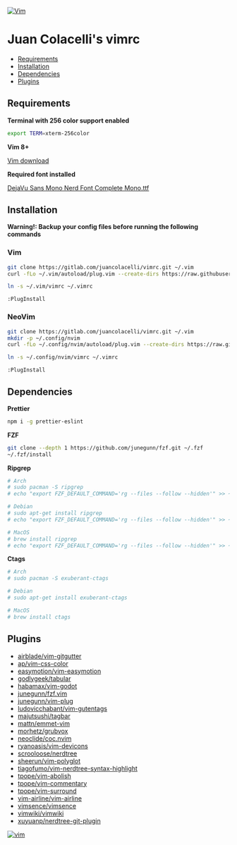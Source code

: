 [![Vim](https://www.vim.org/images/vim_editor.gif)](https://www.vim.org)

# Juan Colacelli's vimrc

- [Requirements](#requirements)
- [Installation](#installation)
- [Dependencies](#dependencies)
- [Plugins](#plugins)

## Requirements

**Terminal with 256 color support enabled**

```bash
export TERM=xterm-256color
```

**Vim 8+**

[Vim download](https://www.vim.org/download.php)

**Required font installed**

[DejaVu Sans Mono Nerd Font Complete Mono.ttf](https://github.com/ryanoasis/nerd-fonts/raw/master/patched-fonts/DejaVuSansMono/Regular/complete/DejaVu%20Sans%20Mono%20Nerd%20Font%20Complete%20Mono.ttf)

## Installation

**Warning!: Backup your config files before running the following commands**

### Vim
```bash
git clone https://gitlab.com/juancolacelli/vimrc.git ~/.vim
curl -fLo ~/.vim/autoload/plug.vim --create-dirs https://raw.githubusercontent.com/junegunn/vim-plug/master/plug.vim

ln -s ~/.vim/vimrc ~/.vimrc
```

```viml
:PlugInstall
```

### NeoVim

```bash
git clone https://gitlab.com/juancolacelli/vimrc.git ~/.vim
mkdir -p ~/.config/nvim
curl -fLo ~/.config/nvim/autoload/plug.vim --create-dirs https://raw.githubusercontent.com/junegunn/vim-plug/master/plug.vim

ln -s ~/.config/nvim/vimrc ~/.vimrc
```

```viml
:PlugInstall
```

## Dependencies

**Prettier**

```bash
npm i -g prettier-eslint
```

**FZF**

```bash
git clone --depth 1 https://github.com/junegunn/fzf.git ~/.fzf
~/.fzf/install
```

**Ripgrep**

```bash
# Arch
# sudo pacman -S ripgrep
# echo "export FZF_DEFAULT_COMMAND='rg --files --follow --hidden'" >> ~/.bashrc

# Debian
# sudo apt-get install ripgrep
# echo "export FZF_DEFAULT_COMMAND='rg --files --follow --hidden'" >> ~/.bashrc

# MacOS
# brew install ripgrep
# echo "export FZF_DEFAULT_COMMAND='rg --files --follow --hidden'" >> ~/.zshrc
```

**Ctags**

```bash
# Arch
# sudo pacman -S exuberant-ctags

# Debian
# sudo apt-get install exuberant-ctags

# MacOS
# brew install ctags
```

## Plugins

- [airblade/vim-gitgutter](https://github.com/airblade/vim-gitgutter)
- [ap/vim-css-color](https://github.com/ap/vim-css-color)
- [easymotion/vim-easymotion](https://github.com/easymotion/vim-easymotion)
- [godlygeek/tabular](https://github.com/godlygeek/tabular)
- [habamax/vim-godot](https://github.com/habamax/vim-godot)
- [junegunn/fzf.vim](https://github.com/junegunn/fzf.vim)
- [junegunn/vim-plug](https://github.com/junegunn/vim-plug)
- [ludovicchabant/vim-gutentags](https://github.com/ludovicchabant/vim-gutentags)
- [majutsushi/tagbar](https://github.com/majutsushi/tagbar)
- [mattn/emmet-vim](https://github.com/mattn/emmet-vim)
- [morhetz/grubvox](https://github.com/morhetz/gruvbox)
- [neoclide/coc.nvim](https://github.com/neoclide/coc.nvim)
- [ryanoasis/vim-devicons](https://github.com/ryanoasis/vim-devicons)
- [scrooloose/nerdtree](https://github.com/scrooloose/nerdtree)
- [sheerun/vim-polyglot](https://github.com/sheerun/vim-polyglot)
- [tiagofumo/vim-nerdtree-syntax-highlight](https://github.com/tiagofumo/vim-nerdtree-syntax-highlight)
- [tpope/vim-abolish](https://github.com/tpope/vim-abolish)
- [tpope/vim-commentary](https://github.com/tpope/vim-commentary)
- [tpope/vim-surround](https://github.com/tpope/vim-surround)
- [vim-airline/vim-airline](https://github.com/vim-airline/vim-airline)
- [vimsence/vimsence](https://github.com/vimsence/vimsence)
- [vimwiki/vimwiki](https://github.com/vimwiki/vimwiki)
- [xuyuanp/nerdtree-git-plugin](https://github.com/xuyuanp/nerdtree-git-plugin)

[![vim](https://www.vim.org/images/vim_created.gif)](https://www.vim.org)
